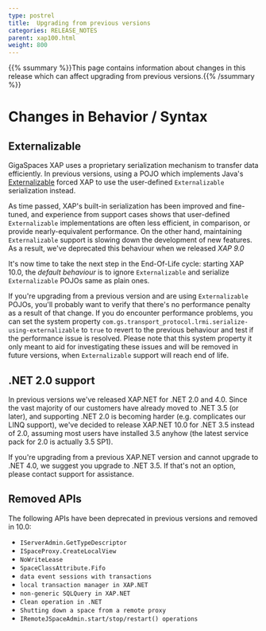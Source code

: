 ```yaml
---
type: postrel
title:  Upgrading from previous versions
categories: RELEASE_NOTES
parent: xap100.html
weight: 800
---
```


{{% ssummary %}}This page contains information about changes in this release which can affect upgrading from previous versions.{{% /ssummary %}}

# Changes in Behavior / Syntax 

## Externalizable

GigaSpaces XAP uses a proprietary serialization mechanism to transfer data efficiently. In previous versions, using a POJO which implements Java's [Externalizable](http://docs.oracle.com/javase/7/docs/api/java/io/Externalizable.html) 
forced XAP to use the user-defined `Externalizable` serialization instead.

As time passed, XAP's built-in serialization has been improved and fine-tuned, and experience from support cases shows that user-defined `Externalizable` implementations are often less efficient, in comparison, or provide nearly-equivalent performance.
On the other hand, maintaining `Externalizable` support is slowing down the development of new features. As a result, we've deprecated this behaviour when we released *XAP 9.0*

It's now time to take the next step in the End-Of-Life cycle: starting XAP 10.0, the *default behaviour* is to ignore `Externalizable` and serialize `Externalizable` POJOs same as plain ones. 

If you're upgrading from a previous version and are using `Externalizable` POJOs, you'll probably want to verify that there's no performance penalty as a result of that change. If you do encounter performance problems, you can set 
the system property `com.gs.transport_protocol.lrmi.serialize-using-externalizable` to `true` to revert to the previous behaviour and test if the performance issue is resolved. Please note that this system property it only meant
to aid for investigating these issues and will be removed in future versions, when `Externalizable` support will reach end of life.

## .NET 2.0 support

In previous versions we've released XAP.NET for .NET 2.0 and 4.0. Since the vast majority of our customers have already moved to .NET 3.5 (or later), and supporting .NET 2.0 is becoming harder (e.g. complicates our LINQ support), 
we've decided to release XAP.NET 10.0 for .NET 3.5 instead of 2.0, assuming most users have installed 3.5 anyhow (the latest service pack for 2.0 is actually 3.5 SP1).

If you're upgrading from a previous XAP.NET version and cannot upgrade to .NET 4.0, we suggest you upgrade to .NET 3.5. If that's not an option, please contact support for assistance.

## Removed APIs
The following APIs have been deprecated in previous versions and removed in 10.0: 

* `IServerAdmin.GetTypeDescriptor`
* `ISpaceProxy.CreateLocalView` 
* `NoWriteLease`
* `SpaceClassAttribute.Fifo`
* `data event sessions with transactions`
* `local transaction manager in XAP.NET`
* `non-generic SQLQuery in XAP.NET`
* `Clean operation in .NET`
* `Shutting down a space from a remote proxy`
* `IRemoteJSpaceAdmin.start/stop/restart() operations`

